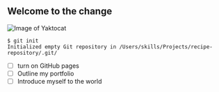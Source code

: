 ## Welcome to the change
![Image of Yaktocat](https://octodex.github.com/images/yaktocat.png)
```
$ git init
Initialized empty Git repository in /Users/skills/Projects/recipe-repository/.git/
```
- [ ] turn on GitHub pages
- [ ] Outline my portfolio
- [ ] Introduce myself to the world
